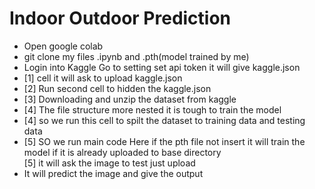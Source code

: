 # Indoor Outdoor Prediction

<ul>
<li>Open google colab</li>
<li>git clone my files .ipynb and .pth(model trained by me)</li>
<li>Login into Kaggle Go to setting set api token it will give kaggle.json </li>
<li>[1] cell it will ask to upload kaggle.json </li>
<li>[2] Run second cell to hidden the kaggle.json</li>
<li>[3] Downloading and unzip the dataset from kaggle</li>
<li>[4] The file structure more nested it is tough to train the model</li>
<li>[4] so we run this cell to spilt the dataset to training data and testing data</li>
<li>[5] SO we run main code Here if the pth file not insert it will train the model if it is already uploaded to base directory</li>
<l1>[5] it will ask the image to test just upload</l1>
<li>It will predict the image and give the output</li>
</ul>